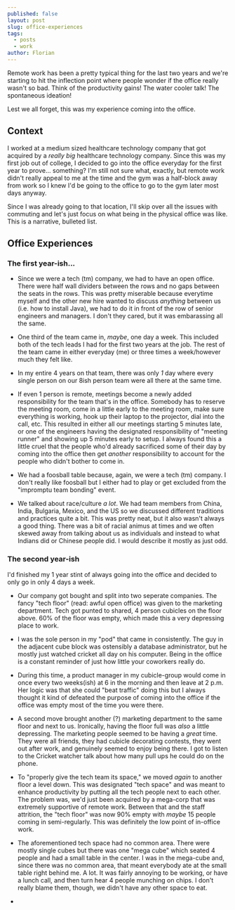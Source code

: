 ```yaml
---
published: false
layout: post
slug: office-experiences
tags:
  - posts
  - work
author: Florian
---
```


Remote work has been a pretty typical thing for the last two years and we're starting to hit the inflection point where people wonder if the office really wasn't so bad. Think of the productivity gains! The water cooler talk! The spontaneous ideation!

Lest we all forget, this was my experience coming into the office.

## Context

I worked at a medium sized healthcare technology company that got acquired by a *really big* healthcare technology company. Since this was my first job out of college, I decided to go into the office everyday for the first year to prove... something? I'm still not sure what, exactly, but remote work didn't really appeal to me at the time and the gym was a half-block away from work so I knew I'd be going to the office to go to the gym later most days anyway.

Since I was already going to that location, I'll skip over all the issues with commuting and let's just focus on what being in the physical office was like. This is a narrative, bulleted list.

## Office Experiences

### The first year-ish...

- Since we were a tech (tm) company, we had to have an open office. There were half wall dividers between the rows and no gaps between the seats in the rows. This was pretty miserable because everytime myself and the other new hire wanted to discuss *anything* between us (i.e. how to install Java), we had to do it in front of the row of senior engineers and managers. I don't they cared, but it was embarassing all the same.

- One third of the team came in, *maybe*, one day a week. This included both of the tech leads I had for the first two years at the job. The rest of the team came in either everyday (me) or three times a week/however much they felt like.

- In my entire 4 years on that team, there was only *1* day where every single person on our 8ish person team were all there at the same time.

- If even 1 person is remote, meetings become a newly added responsibility for the team that's in the office. Somebody has to reserve the meeting room, come in a little early to the meeting room, make sure everything is working, hook up their laptop to the projector, dial into the call, etc. This resulted in either all our meetings starting 5 minutes late, or one of the engineers having the designated responsibility of "meeting runner" and showing up 5 minutes early to setup. I always found this a little cruel that the people who'd already sacrificed some of their day by coming into the office then get *another* responsibility to account for the people who didn't bother to come in.

- We had a foosball table because, again, we were a tech (tm) company. I don't really like foosball but I either had to play or get excluded from the "impromptu team bonding" event.

- We talked about race/culture *a lot*. We had team members from China, India, Bulgaria, Mexico, and the US so we discussed different traditions and practices quite a bit. This was pretty neat, but it also wasn't always a good thing. There was a bit of racial animus at times and we often skewed away from talking about us as individuals and instead to what Indians did or Chinese people did. I would describe it mostly as just odd.

### The second year-ish

I'd finished my 1 year stint of always going into the office and decided to only go in only 4 days a week. 

- Our company got bought and split into two seperate companies. The fancy "tech floor" (read: awful open office) was given to the marketing department. Tech got punted to shared, 4 person cubicles on the floor above. 60% of the floor was empty, which made this a very depressing place to work.

- I was the sole person in my "pod" that came in consistently. The guy in the adjacent cube block was ostensibly a database administrator, but he mostly just watched cricket all day on his computer. Being in the office is a constant reminder of just how little your coworkers really do.

- During this time, a product manager in my cubicle-group would come in once every two weeks(ish) at 6 in the morning and then leave at 2 p.m. Her logic was that she could "beat traffic" doing this but I always thought it kind of defeated the purpose of coming into the office if the office was empty most of the time you were there.

- A second move brought another (?) marketing department to the same floor and next to us. Ironically, having the floor full was *also* a little depressing. The marketing people seemed to be having a *great* time. They were all friends, they had cubicle decorating contests, they went out after work, and genuinely seemed to enjoy being there. I got to listen to the Cricket watcher talk about how many pull ups he could do on the phone. 

- To "properly give the tech team its space," we moved *again* to another floor a level down. This was designated "tech space" and was meant to enhance productivity by putting all the tech people next to each other. The problem was, we'd just been acquired by a mega-corp that was extremely supportive of remote work. Between that and the staff attrition, the "tech floor" was now 90% empty with *maybe* 15 people coming in semi-regularly. This was definitely the low point of in-office work.

- The aforementioned tech space had no common area. There were mostly single cubes but there was one "mega cube" which seated 4 people and had a small table in the center. I was in the mega-cube and, since there was no common area, that meant everybody ate at the small table right behind me. A lot. It was fairly annoying to be working, or have a lunch call, and then turn hear 4 people munching on chips. I don't really blame them, though, we didn't have any other space to eat.

- 









